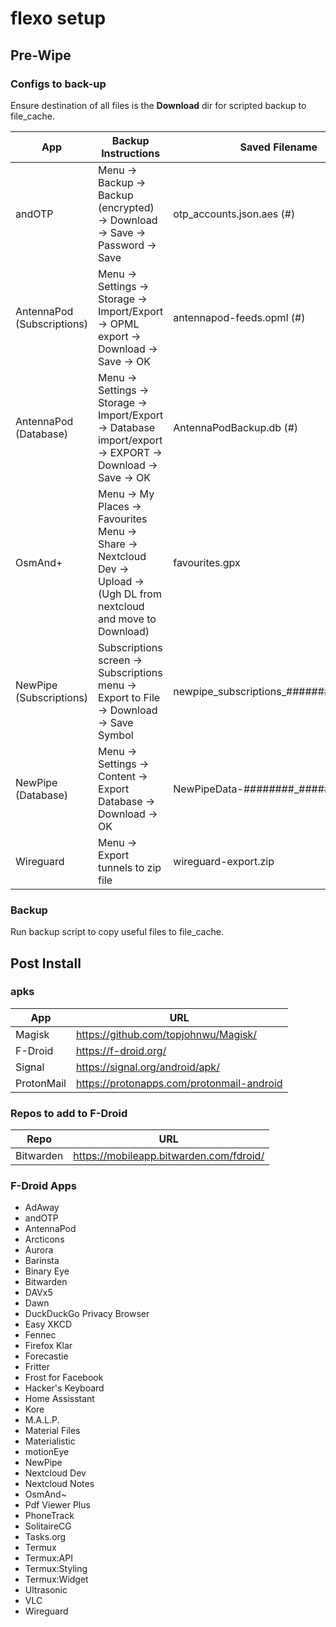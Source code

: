 # flexo setup

## Pre-Wipe

### Configs to back-up
Ensure destination of all files is the __Download__ dir for scripted backup to file\_cache.

|App				|Backup Instructions														|Saved Filename					|
|-------------------------------|-------------------------------------------------------------------------------------------------------------------------------|-----------------------------------------------|
|andOTP				|Menu -> Backup -> Backup (encrypted) -> Download -> Save -> Password -> Save							|otp\_accounts.json.aes (#)			|
|AntennaPod (Subscriptions)	|Menu -> Settings -> Storage -> Import/Export -> OPML export -> Download -> Save -> OK						|antennapod-feeds.opml (#)			|
|AntennaPod (Database)		|Menu -> Settings -> Storage -> Import/Export -> Database import/export -> EXPORT -> Download -> Save -> OK			|AntennaPodBackup.db (#)			|
|OsmAnd+			|Menu -> My Places -> Favourites Menu -> Share -> Nextcloud Dev -> Upload -> (Ugh DL from nextcloud and move to Download)	|favourites.gpx					|
|NewPipe (Subscriptions)	|Subscriptions screen -> Subscriptions menu -> Export to File -> Download -> Save Symbol					|newpipe\_subscriptions\_############.json	|
|NewPipe (Database)		|Menu -> Settings -> Content -> Export Database -> Download -> OK								|NewPipeData-########\_######.zip		|
|Wireguard                      |Menu -> Export tunnels to zip file                                                                                             |wireguard-export.zip                           |

### Backup
Run backup script to copy useful files to file\_cache.

##  Post Install

### apks
|App		|URL						|
|---------------|-----------------------------------------------|
|Magisk         |https://github.com/topjohnwu/Magisk/           |
|F-Droid	|https://f-droid.org/				|
|Signal		|https://signal.org/android/apk/		|
|ProtonMail	|https://protonapps.com/protonmail-android	|

### Repos to add to F-Droid
|Repo		|URL						|
|---------------|-----------------------------------------------|
|Bitwarden	|https://mobileapp.bitwarden.com/fdroid/	|

### F-Droid Apps
- AdAway
- andOTP
- AntennaPod
- Arcticons
- Aurora
- Barinsta
- Binary Eye
- Bitwarden
- DAVx5
- Dawn
- DuckDuckGo Privacy Browser
- Easy XKCD
- Fennec
- Firefox Klar
- Forecastie
- Fritter
- Frost for Facebook
- Hacker's Keyboard
- Home Assisstant
- Kore
- M.A.L.P.
- Material Files
- Materialistic
- motionEye
- NewPipe
- Nextcloud Dev
- Nextcloud Notes
- OsmAnd~
- Pdf Viewer Plus
- PhoneTrack
- SolitaireCG
- Tasks.org
- Termux
- Termux:API
- Termux:Styling
- Termux:Widget
- Ultrasonic
- VLC
- Wireguard
